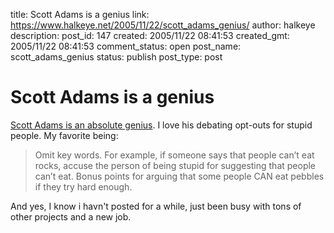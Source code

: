 title: Scott Adams is a genius
link: https://www.halkeye.net/2005/11/22/scott_adams_genius/
author: halkeye
description: 
post_id: 147
created: 2005/11/22 08:41:53
created_gmt: 2005/11/22 08:41:53
comment_status: open
post_name: scott_adams_genius
status: publish
post_type: post

# Scott Adams is a genius

[Scott Adams is an absolute genius](http://dilbertblog.typepad.com/the_dilbert_blog/2005/11/results_of_why_.html). I love his debating opt-outs for stupid people. My favorite being: 

> Omit key words. For example, if someone says that people can’t eat rocks, accuse the person of being stupid for suggesting that people can’t eat. Bonus points for arguing that some people CAN eat pebbles if they try hard enough.

And yes, I know i havn't posted for a while, just been busy with tons of other projects and a new job.